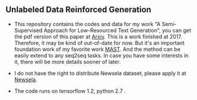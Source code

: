 ## Unlabeled Data Reinforced Generation

* This repository contains the codes and data for my work "A Semi-Supervised Approach for Low-Resourced Text Generation", you can get the pdf version of this paper at [Arxiv](https://arxiv.org/abs/1906.00584). This is a work finished at 2017. Therefore, it may be kind of out-of-date for now. But it's an important foundation work of my favorite work [MAST](https://github.com/zhyack/MAST). And the method can be easily extend to any seq2seq tasks. In case you have some interests in it, there will be more details sooner of later.

* I do not have the right to distribute Newsela dataset, please apply it at [Newsela](https://newsela.com/data/).

* The code runs on tensorflow 1.2, python 2.7 .

